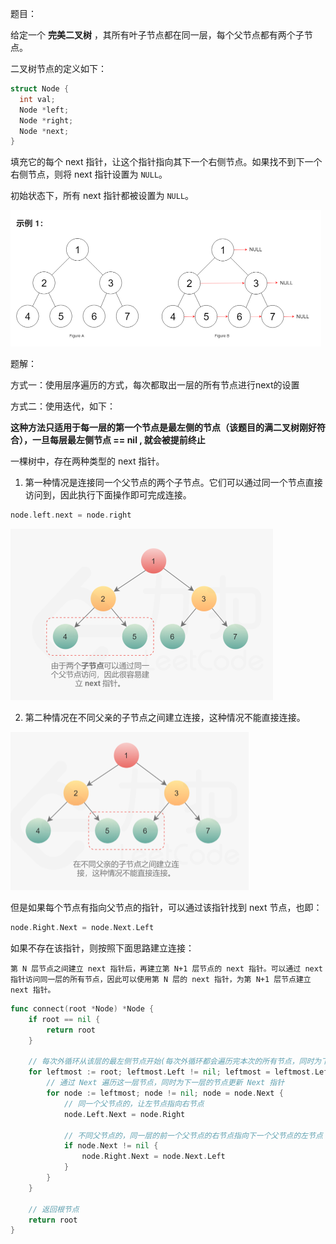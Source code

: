 题目：

给定一个 **完美二叉树** ，其所有叶子节点都在同一层，每个父节点都有两个子节点。

二叉树节点的定义如下：

```go
struct Node {
  int val;
  Node *left;
  Node *right;
  Node *next;
}
```

填充它的每个 next 指针，让这个指针指向其下一个右侧节点。如果找不到下一个右侧节点，则将 next 指针设置为 `NULL`。

初始状态下，所有 next 指针都被设置为 `NULL`。

<img src="116.填充每个节点的下一个右侧节点指针.assets/image-20230828200949647.png" alt="image-20230828200949647" style="zoom:50%;" />

题解：

方式一：使用层序遍历的方式，每次都取出一层的所有节点进行next的设置



方式二：使用迭代，如下：

**这种方法只适用于每一层的第一个节点是最左侧的节点（该题目的满二叉树刚好符合），一旦每层最左侧节点 == nil , 就会被提前终止**



一棵树中，存在两种类型的 next 指针。

1. 第一种情况是连接同一个父节点的两个子节点。它们可以通过同一个节点直接访问到，因此执行下面操作即可完成连接。

```go
node.left.next = node.right
```

<img src="116.填充每个节点的下一个右侧节点指针.assets/image-20230828201207282.png" alt="image-20230828201207282" style="zoom:50%;" />

2. 第二种情况在不同父亲的子节点之间建立连接，这种情况不能直接连接。

<img src="116.填充每个节点的下一个右侧节点指针.assets/image-20230828201228098.png" alt="image-20230828201228098" style="zoom:50%;" />

但是如果每个节点有指向父节点的指针，可以通过该指针找到 next 节点，也即：

```go
node.Right.Next = node.Next.Left
```

如果不存在该指针，则按照下面思路建立连接：

```
第 N 层节点之间建立 next 指针后，再建立第 N+1 层节点的 next 指针。可以通过 next 指针访问同一层的所有节点，因此可以使用第 N 层的 next 指针，为第 N+1 层节点建立 next 指针。
```

```go
func connect(root *Node) *Node {
    if root == nil {
        return root
    }

    // 每次外循环从该层的最左侧节点开始(每次外循环都会遍历完本次的所有节点，同时为下一层所有节点设置好next指针)
    for leftmost := root; leftmost.Left != nil; leftmost = leftmost.Left {
        // 通过 Next 遍历这一层节点，同时为下一层的节点更新 Next 指针
        for node := leftmost; node != nil; node = node.Next {
            // 同一个父节点的，让左节点指向右节点
            node.Left.Next = node.Right

            // 不同父节点的，同一层的前一个父节点的右节点指向下一个父节点的左节点
            if node.Next != nil {
                node.Right.Next = node.Next.Left
            }
        }
    }

    // 返回根节点
    return root
}
```

